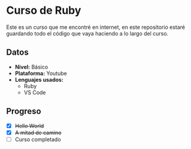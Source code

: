# Curso de Ruby
Este es un curso que me encontré en internet, en este repositorio estaré guardando todo el código que vaya haciendo a lo largo del curso.

## Datos
- **Nivel:** Básico
- **Plataforma:** Youtube
- **Lenguajes usados:** 
  - Ruby
  - VS Code

## Progreso
- [X] ~~Hello World~~
- [X] ~~A mitad de camino~~
- [ ] Curso completado
